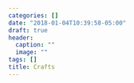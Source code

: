```yaml
---
categories: []
date: "2018-01-04T10:39:58-05:00"
draft: true
header:
  caption: ""
  image: ""
tags: []
title: Crafts
---
```

